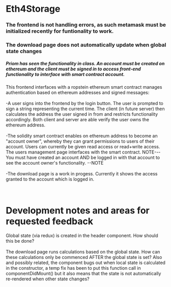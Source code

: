 # Eth4Storage

### The frontend is not handling errors, as such metamask must be initialized recently for funtionality to work.
### The download page does not automatically update when global state changes
##### Priom has seen the functionality in class. An account must be created on ethereum and the client must be signed in to access front-end functionality to interface with smart contract account.

This frontend interfaces with a ropstein ethereum smart contract manages authentication based on ethereum addresses and signed messages:
<br><br>
-A user signs into the frontend by the login button. The user is prompted to sign a string representing the current time. The client (in future server) then calculates the address the user signed in from and restricts functionality accordingly. Both client and server are able verify the user owns the ethereum address.
<br><br>
-The solidity smart contract enables on ethereum address to become an "account owner", whereby they can grant permissions to users of their account. Users can currently be given read access or read+write access. The users management page interfaces with the smart contract. NOTE---You must have created an account AND be logged in with that account to see the account owner's functionality. --NOTE
<br><br>
-The download page is a work in progess. Currently it shows the access granted to the account which is logged in.
<br><br><br>
# Development notes and areas for requested feedback
Global state (via redux) is created in the header component. How should this be done?
<br><br>
The download page runs calculations based on the global state. How can these calculations only be commenced AFTER the global state is set? Also and possibly related, the component bugs out when local state is calculated in the constructor, a temp fix has been to put this function call in componentDidMount() but it also means that the state is not automatically re-rendered when other state changes?
